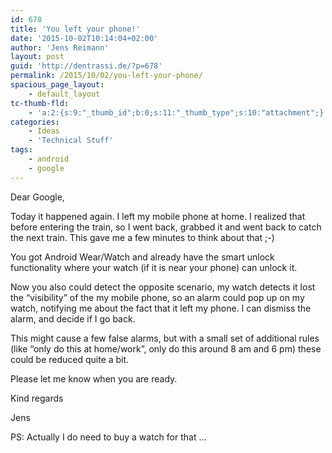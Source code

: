 ```yaml
---
id: 678
title: 'You left your phone!'
date: '2015-10-02T10:14:04+02:00'
author: 'Jens Reimann'
layout: post
guid: 'http://dentrassi.de/?p=678'
permalink: /2015/10/02/you-left-your-phone/
spacious_page_layout:
    - default_layout
tc-thumb-fld:
    - 'a:2:{s:9:"_thumb_id";b:0;s:11:"_thumb_type";s:10:"attachment";}'
categories:
    - Ideas
    - 'Technical Stuff'
tags:
    - android
    - google
---
```


Dear Google,

Today it happened again. I left my mobile phone at home. I realized that before entering the train, so I went back, grabbed it and went back to catch the next train. This gave me a few minutes to think about that ;-)

You got Android Wear/Watch and already have the smart unlock functionality where your watch (if it is near your phone) can unlock it.

Now you also could detect the opposite scenario, my watch detects it lost the “visibility” of the my mobile phone, so an alarm could pop up on my watch, notifying me about the fact that it left my phone. I can dismiss the alarm, and decide if I go back.

This might cause a few false alarms, but with a small set of additional rules (like “only do this at home/work”, only do this around 8 am and 6 pm) these could be reduced quite a bit.

Please let me know when you are ready.

Kind regards

Jens

PS: Actually I do need to buy a watch for that …
